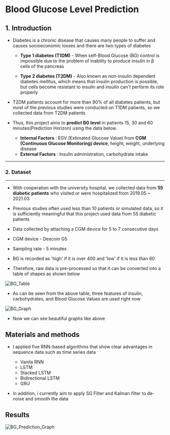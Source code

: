 # Blood Glucose Level Prediction 

## 1. Introduction

- Diabetes is a chronic disease that causes many people to suffer and causes socioeconomic losses and there are two types of diabetes

  - __Type 1 diabetes (T1DM)__ - When self-Blood Glucose (BG) control is impossible due to the problem of inability to produce insulin in β cells of the pancreas

  - __Type 2 diabetes (T2DM)__ - Also known as non-insulin dependent diabetes mellitus, which means that insulin production is possible, but cells become resistant to insulin and insulin can't perform its role properly

    

- T2DM patients account for more than 90% of all diabetes patients, but most of the previous studies were conducted on T1DM patients, so we collected data from T2DM patients



- Thus, this project aims to __predict BG level__ in patients 15, 30 and 60 minutes(Prediction Horizon) using the data below.
  - __Internal Factors__ : EGV (Estimated Glucose Value) from __CGM (Continuous Glucose Monitoring) device__, height, weight, underlying disease
  - __External Factors__ : Insulin administration, carbohydrate intake

---

### 2. Dataset 

---

- With cooperation with the university hospital, we collected data from __55 diabetic patients__ who visited or were hospitalized from 2019.05 ~ 2021.03
- Previous studies often used less than 10 patients or simulated data, so it is sufficiently meaningful that this project used data from 55 diabetic patients
- Data collected by attaching a CGM device for 5 to 7 consecutive days
- CGM device - Dexcom G5
- Sampling rate - 5 minutes 
- BG is recorded as 'high' if it is over 400 and 'low' if it is less than 60



- Therefore, raw data is pre-processed so that it can be converted into a table of shapes as shown below 

![BG_Table](https://user-images.githubusercontent.com/52738769/106373392-42c2db80-63bc-11eb-8b64-fea27e8b1a6f.PNG)

- As can be seen from the above table, three features of insulin, carbohydrates, and Blood Glucose Values are used right now

![BG_Graph](https://user-images.githubusercontent.com/52738769/106373417-a3521880-63bc-11eb-9b5e-424a5504fb78.PNG)

- Now we can see beautiful graphs like above

## Materials and methods 

- I applied five RNN-based algorithms that show clear advantages in sequence data such as time series data
  - Vanila RNN 
  - LSTM
  - Stacked LSTM
  - Bidirectional LSTM
  - GRU
  
- In addition, i currently aim to apply SG Filter and Kalman filter to de-noise and smooth the data

## Results

![BG_Prediction_Graph](https://user-images.githubusercontent.com/52738769/106373572-35a6ec00-63be-11eb-82a0-9d7fd53344ee.PNG)
